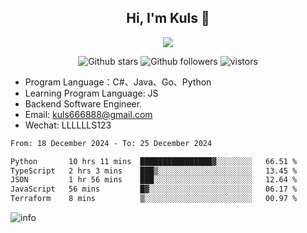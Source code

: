 <h2 align="center"> Hi, I'm Kuls 👋 </h2>
<p align="center">
    <p align="center">
        <img src=" https://avatars.githubusercontent.com/u/42165104?s=460&u=5c7fbf0bce7d4b38a15a44676e6f64b529e47598&v=4"/>
    </p>
    <p align="center">
      <img src="https://img.shields.io/github/stars/hellokuls?style=social" alt="Github stars" />
      <img src="https://img.shields.io/github/followers/hellokuls?style=social" alt="Github followers" />
      <img src="https://visitor-badge.glitch.me/badge?page_id=hellokuls.readme" alt="vistors" />
    </p>
</p>

- Program Language：C#、Java、Go、Python
- Learning Program Language: JS
- Backend Software Engineer.
- Email: kuls666888@gmail.com
- Wechat: LLLLLLS123

<!--START_SECTION:waka-->

```txt
From: 18 December 2024 - To: 25 December 2024

Python       10 hrs 11 mins  ████████████████▓░░░░░░░░   66.51 %
TypeScript   2 hrs 3 mins    ███▒░░░░░░░░░░░░░░░░░░░░░   13.45 %
JSON         1 hr 56 mins    ███░░░░░░░░░░░░░░░░░░░░░░   12.64 %
JavaScript   56 mins         █▓░░░░░░░░░░░░░░░░░░░░░░░   06.17 %
Terraform    8 mins          ▒░░░░░░░░░░░░░░░░░░░░░░░░   00.97 %
```

<!--END_SECTION:waka-->

![info](https://github-readme-stats.vercel.app/api?username=hellokuls&show_icons=true&count_private=true&hide=prs&theme=default_repocard)


